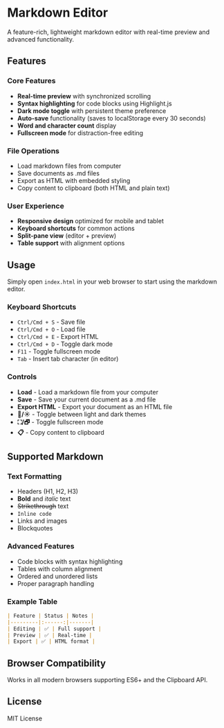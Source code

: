# Markdown Editor

A feature-rich, lightweight markdown editor with real-time preview and advanced functionality.

## Features

### Core Features
- **Real-time preview** with synchronized scrolling
- **Syntax highlighting** for code blocks using Highlight.js
- **Dark mode toggle** with persistent theme preference
- **Auto-save** functionality (saves to localStorage every 30 seconds)
- **Word and character count** display
- **Fullscreen mode** for distraction-free editing

### File Operations
- Load markdown files from computer
- Save documents as .md files
- Export as HTML with embedded styling
- Copy content to clipboard (both HTML and plain text)

### User Experience
- **Responsive design** optimized for mobile and tablet
- **Keyboard shortcuts** for common actions
- **Split-pane view** (editor + preview)
- **Table support** with alignment options

## Usage

Simply open `index.html` in your web browser to start using the markdown editor.

### Keyboard Shortcuts

- `Ctrl/Cmd + S` - Save file
- `Ctrl/Cmd + O` - Load file
- `Ctrl/Cmd + E` - Export HTML
- `Ctrl/Cmd + D` - Toggle dark mode
- `F11` - Toggle fullscreen mode
- `Tab` - Insert tab character (in editor)

### Controls

- **Load** - Load a markdown file from your computer
- **Save** - Save your current document as a .md file  
- **Export HTML** - Export your document as an HTML file
- **🌙/☀️** - Toggle between light and dark themes
- **⛶/🗗** - Toggle fullscreen mode
- **📋** - Copy content to clipboard

## Supported Markdown

### Text Formatting
- Headers (H1, H2, H3)
- **Bold** and *italic* text
- ~~Strikethrough~~ text
- `Inline code`
- Links and images
- Blockquotes

### Advanced Features
- Code blocks with syntax highlighting
- Tables with column alignment
- Ordered and unordered lists
- Proper paragraph handling

### Example Table
```markdown
| Feature | Status | Notes |
|---------|:------:|-------|
| Editing | ✅ | Full support |
| Preview | ✅ | Real-time |
| Export | ✅ | HTML format |
```

## Browser Compatibility

Works in all modern browsers supporting ES6+ and the Clipboard API.

## License

MIT License